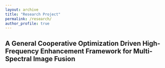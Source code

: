```yaml
---
layout: archive
title: "Research Project"
permalink: /research/
author_profile: true
---
```


A General Cooperative Optimization Driven High-Frequency Enhancement Framework for Multi-Spectral Image Fusion
------

